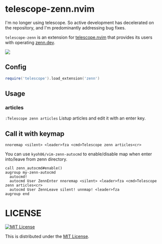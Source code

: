 # telescope-zenn.nvim

I'm no longer using telescope. So active development has decelerated on the repository, and I'm predominantly addressing bug fixes.

`telescope-zenn` is an extension for
[telescope.nvim](https://github.com/nvim-telescope/telescope.nvim) that
provides its users with operating [zenn.dev](https://zenn.dev).

![](https://user-images.githubusercontent.com/5582459/112757542-1eceef80-9025-11eb-8940-02c0776c11c8.gif)

## Config

```lua
require('telescope').load_extension('zenn')
```

## Usage

### articles

`:Telescope zenn articles`
Listup articles and edit it with an enter key.

## Call it with keymap

```vim
nnoremap <silent> <leader>fza <cmd>Telescope zenn articles<cr>
```

You can use `kyoh86/vim-zenn-autocmd` to enable/disable map when enter into/leave from zenn directory.

```vim
call zenn_autocmd#enable()
augroup my-zenn-autocmd
  autocmd!
  autocmd User ZennEnter nnoremap <silent> <leader>fza <cmd>Telescope zenn articles<cr>
  autocmd User ZennLeave silent! unnmap! <leader>fza
augroup end
```

# LICENSE

[![MIT License](http://img.shields.io/badge/license-MIT-blue.svg)](http://www.opensource.org/licenses/MIT)

This is distributed under the [MIT License](http://www.opensource.org/licenses/MIT).
